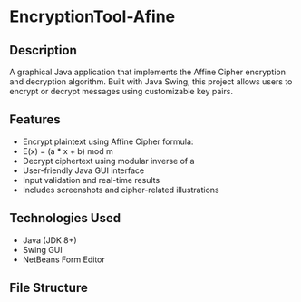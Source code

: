 # EncryptionTool-Afine
## Description
A graphical Java application that implements the Affine Cipher encryption and decryption algorithm. Built with Java Swing, this project allows users to encrypt or decrypt messages using customizable key pairs.

## Features
- Encrypt plaintext using Affine Cipher formula:
- E(x) = (a * x + b) mod m
- Decrypt ciphertext using modular inverse of a
- User-friendly Java GUI interface
- Input validation and real-time results
- Includes screenshots and cipher-related illustrations

## Technologies Used
- Java (JDK 8+)
- Swing GUI
- NetBeans Form Editor

## File Structure
